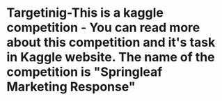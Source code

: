 # Targetinig-This is a kaggle competition - You can read more about this competition and it's task in Kaggle website. The name of the competition is            "Springleaf Marketing Response"
